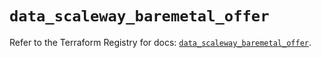 # `data_scaleway_baremetal_offer`

Refer to the Terraform Registry for docs: [`data_scaleway_baremetal_offer`](https://registry.terraform.io/providers/scaleway/scaleway/2.49.0/docs/data-sources/baremetal_offer).
